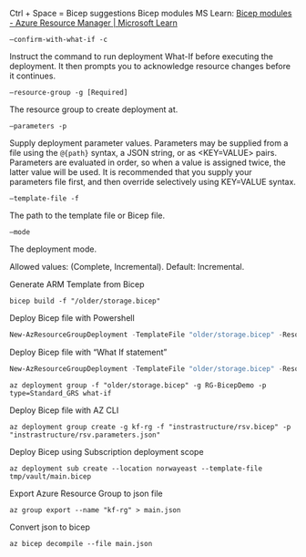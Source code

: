 Ctrl + Space = Bicep suggestions Bicep modules MS Learn: [Bicep modules - Azure Resource Manager | Microsoft Learn](https://learn.microsoft.com/en-us/azure/azure-resource-manager/bicep/modules)

```
–confirm-with-what-if -c
```

Instruct the command to run deployment What-If before executing the  
deployment. It then prompts you to acknowledge resource changes before  
it continues.  

```
–resource-group -g [Required]
```

The resource group to create deployment at.

```
–parameters -p
```

Supply deployment parameter values. Parameters may be supplied from a  
file using the `@{path}` syntax, a JSON string, or as <KEY=VALUE> pairs. Parameters are evaluated in order, so when a value is assigned twice, the latter value will be used. It is recommended that you supply your parameters file first, and then override selectively using KEY=VALUE syntax.  

```
–template-file -f
```

The path to the template file or Bicep file.

```
–mode
```

The deployment mode.

Allowed values: (Complete, Incremental). Default: Incremental.

Generate ARM Template from Bicep

```Shell
bicep build -f "/older/storage.bicep"
```

Deploy Bicep file with Powershell

```PowerShell
New-AzResourceGroupDeployment -TemplateFile "older/storage.bicep" -ResourceGroupName RG-BicepDemo
```

Deploy Bicep file with “What If statement”

```PowerShell
New-AzResourceGroupDeployment -TemplateFile "older/storage.bicep" -ResourceGroupName RG-BicepDemo -Type 'Standard_GRS' -WhatIf
```

```Shell
az deployment group -f "older/storage.bicep" -g RG-BicepDemo -p type=Standard_GRS what-if
```

Deploy Bicep file with AZ CLI

```Shell
az deployment group create -g kf-rg -f "instrastructure/rsv.bicep" -p "instrastructure/rsv.parameters.json"
```

Deploy Bicep using Subscription deployment scope

```Shell
az deployment sub create --location norwayeast --template-file tmp/vault/main.bicep
```

Export Azure Resource Group to json file

```Shell
az group export --name "kf-rg" > main.json
```

Convert json to bicep

```Shell
az bicep decompile --file main.json
```
